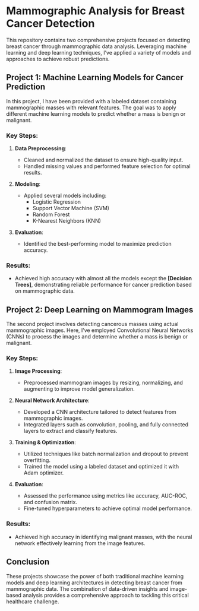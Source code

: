 # Mammographic Analysis for Breast Cancer Detection

This repository contains two comprehensive projects focused on detecting breast cancer through mammographic data analysis. Leveraging machine learning and deep learning techniques, I’ve applied a variety of models and approaches to achieve robust predictions.

## Project 1: Machine Learning Models for Cancer Prediction

In this project, I have been provided with a labeled dataset containing mammographic masses with relevant features. The goal was to apply different machine learning models to predict whether a mass is benign or malignant.

### Key Steps:
1. **Data Preprocessing**:
   - Cleaned and normalized the dataset to ensure high-quality input.
   - Handled missing values and performed feature selection for optimal results.

2. **Modeling**:
   - Applied several models including:
     - Logistic Regression
     - Support Vector Machine (SVM)
     - Random Forest
     - K-Nearest Neighbors (KNN)

3. **Evaluation**:
   - Identified the best-performing model to maximize prediction accuracy.

### Results:
- Achieved high accuracy with almost all the models except the **[Decision Trees]**, demonstrating reliable performance for cancer prediction based on mammographic data.

## Project 2: Deep Learning on Mammogram Images

The second project involves detecting cancerous masses using actual mammographic images. Here, I’ve employed Convolutional Neural Networks (CNNs) to process the images and determine whether a mass is benign or malignant.

### Key Steps:
1. **Image Processing**:
   - Preprocessed mammogram images by resizing, normalizing, and augmenting to improve model generalization.

2. **Neural Network Architecture**:
   - Developed a CNN architecture tailored to detect features from mammographic images.
   - Integrated layers such as convolution, pooling, and fully connected layers to extract and classify features.

3. **Training & Optimization**:
   - Utilized techniques like batch normalization and dropout to prevent overfitting.
   - Trained the model using a labeled dataset and optimized it with Adam optimizer.

4. **Evaluation**:
   - Assessed the performance using metrics like accuracy, AUC-ROC, and confusion matrix.
   - Fine-tuned hyperparameters to achieve optimal model performance.

### Results:
- Achieved high accuracy in identifying malignant masses, with the neural network effectively learning from the image features.

## Conclusion

These projects showcase the power of both traditional machine learning models and deep learning architectures in detecting breast cancer from mammographic data. The combination of data-driven insights and image-based analysis provides a comprehensive approach to tackling this critical healthcare challenge.


